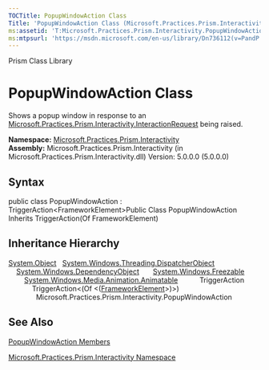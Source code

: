 ```yaml
---
TOCTitle: PopupWindowAction Class
Title: 'PopupWindowAction Class (Microsoft.Practices.Prism.Interactivity)'
ms:assetid: 'T:Microsoft.Practices.Prism.Interactivity.PopupWindowAction'
ms:mtpsurl: 'https://msdn.microsoft.com/en-us/library/Dn736112(v=PandP.50)'
---
```


Prism Class Library

PopupWindowAction Class
=======================

Shows a popup window in response to an [Microsoft.Practices.Prism.Interactivity.InteractionRequest](https://msdn.microsoft.com/n:microsoft.practices.prism.interactivity.interactionrequest) being raised.

**Namespace:** [Microsoft.Practices.Prism.Interactivity](https://msdn.microsoft.com/n:microsoft.practices.prism.interactivity)
**Assembly:** Microsoft.Practices.Prism.Interactivity (in Microsoft.Practices.Prism.Interactivity.dll) Version: 5.0.0.0 (5.0.0.0)

## Syntax


<span id="syntaxToggle"></span>public class PopupWindowAction : TriggerAction&lt;FrameworkElement&gt;Public Class PopupWindowAction Inherits TriggerAction(Of FrameworkElement)

Inheritance Hierarchy
---------------------

<span id="familyToggle"></span>[System.Object](http://msdn2.microsoft.com/en-us/library/e5kfa45b)
  [System.Windows.Threading.DispatcherObject](http://msdn2.microsoft.com/en-us/library/ms615925)
    [System.Windows.DependencyObject](http://msdn2.microsoft.com/en-us/library/ms589309)
      [System.Windows.Freezable](http://msdn2.microsoft.com/en-us/library/ms602734)
        [System.Windows.Media.Animation.Animatable](http://msdn2.microsoft.com/en-us/library/ms618388)
          TriggerAction
            TriggerAction&lt;(Of &lt;([FrameworkElement](http://msdn2.microsoft.com/en-us/library/ms602714)&gt;)&gt;)
              Microsoft.Practices.Prism.Interactivity.PopupWindowAction

See Also
--------


[PopupWindowAction Members](https://msdn.microsoft.com/allmembers.t:microsoft.practices.prism.interactivity.popupwindowaction)

[Microsoft.Practices.Prism.Interactivity Namespace](https://msdn.microsoft.com/n:microsoft.practices.prism.interactivity)
